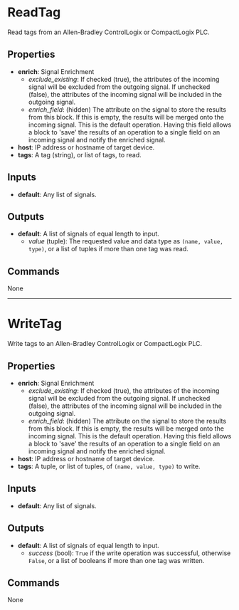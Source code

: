 ReadTag
=======
Read tags from an Allen-Bradley ControlLogix or CompactLogix PLC.

Properties
----------
- **enrich**: Signal Enrichment
  - *exclude_existing*: If checked (true), the attributes of the incoming signal will be excluded from the outgoing signal. If unchecked (false), the attributes of the incoming signal will be included in the outgoing signal.
  - *enrich_field*: (hidden) The attribute on the signal to store the results from this block. If this is empty, the results will be merged onto the incoming signal. This is the default operation. Having this field allows a block to 'save' the results of an operation to a single field on an incoming signal and notify the enriched signal.
- **host**: IP address or hostname of target device.
- **tags**: A tag (string), or list of tags, to read.

Inputs
------
- **default**: Any list of signals.

Outputs
-------
- **default**: A list of signals of equal length to input.
  * *value* (tuple): The requested value and data type as `(name, value, type)`, or a list of tuples if more than one tag was read.

Commands
--------
None

***

WriteTag
========
Write tags to an Allen-Bradley ControlLogix or CompactLogix PLC.

Properties
----------
- **enrich**: Signal Enrichment
  - *exclude_existing*: If checked (true), the attributes of the incoming signal will be excluded from the outgoing signal. If unchecked (false), the attributes of the incoming signal will be included in the outgoing signal.
  - *enrich_field*: (hidden) The attribute on the signal to store the results from this block. If this is empty, the results will be merged onto the incoming signal. This is the default operation. Having this field allows a block to 'save' the results of an operation to a single field on an incoming signal and notify the enriched signal.
- **host**: IP address or hostname of target device.
- **tags**: A tuple, or list of tuples, of `(name, value, type)` to write.

Inputs
------
- **default**: Any list of signals.

Outputs
-------
- **default**: A list of signals of equal length to input.
  * *success* (bool): `True` if the write operation was successful, otherwise `False`, or a list of booleans if more than one tag was written.

Commands
--------
None


